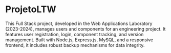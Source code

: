 # ProjetoLTW
This Full Stack project, developed in the Web Applications Laboratory (2023-2024), manages users and components for an engineering project. It features user registration, login, component tracking, and version management. Built with Node.js, Express.js, MySQL, and a responsive frontend, it includes robust backup mechanisms for data integrity.
